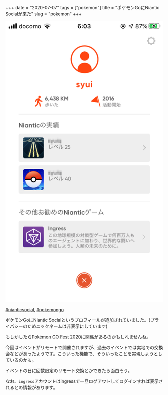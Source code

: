 +++
date = "2020-07-07"
tags = ["pokemon"]
title = "ポケモンGoにNiantic Socialが来た"
slug = "pokemon"
+++

![](https://github.com/syui/mstdn.page/raw/master/img/mastodon/media_attachments/files/000/000/005/small/f65f259d872749e8.png)

[#nianticsocial](https://twitter.com/search?q=%23nianticsocial&src=recent_search_click&f=live), [#pokemongo](https://twitter.com/search?q=%23pokemongo&src=recent_search_click&f=live)

ポケモンGoにNiantic Socialというプロフィールが追加されていました。(プライバシーのためニックネームは非表示にしています)

もしかしたら[Pokémon GO Fest 2020](https://pokemongolive.com/en/post/pokemongofest2020-details/)に関係があるのかもしれませんね。

今回はイベントがリモートで開催されますが、過去のイベントでは実地での交換会などがあったようです。こういった機能で、そういったことを実現しようとしているのかも。

イベントの日に回数限定のリモート交換とかできたら面白そう。

なお、`ingress`アカウントはingressで一旦ログアウトしてログインすれば表示されるとの情報があります。

